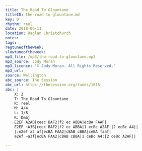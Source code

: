 ```yaml
---
title: The Road To Glountane
titleID: the-road-to-glountane.md
key: D
rhythm: reel
date: 2018-06-11
location: Raglan Christchurch
notes:
tags:
regtuneoftheweek:
slowtuneoftheweek:
mp3_file: /mp3/the-road-to-glountane.mp3
mp3_source: Jody Moran
mp3_licence: "© Jody Moran. All Rights Reserved."
mp3_url:
source: Wellington
abc_source: The Session
abc_url: https://thesession.org/tunes/1615
abc: |
    X: 2
    T: The Road To Glountane
    R: reel
    M: 4/4
    L: 1/8
    K: Dmaj
    E2EF A2AB|ceec BAF2|f2 ec ABBA|ecBA FAAF|
    E2EF ~A3B|ceec BAF2|f2 ec ABBA|1 ecBc A2AF:|2 ecBc A4||
    |:e2ef a2 af|ecBA FAA2|cBAB cBBA|ceBA faaf|
    e2ef ~a3f|ecBA FAA2|cBAB cBBA|1 ceBc A4:|2 ceBc A2AF||

---
```

